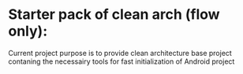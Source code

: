

# Starter pack of clean arch (flow only):

Current project purpose is to provide clean architecture base project contaning the necessairy tools for fast initialization of Android project

